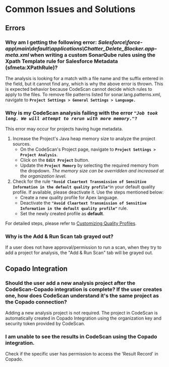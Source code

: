 # Common Issues and Solutions

## Errors <a href="#error-salesforceforceappmaindefaultapplicationschatterdeleteblockerappmetaxml" id="error-salesforceforceappmaindefaultapplicationschatterdeleteblockerappmetaxml"></a>

### **Why am I getting the following error:&#x20;**_**Salesforce\force-app\main\default\applications\Chatter\_Delete\_Blocker.app-meta.xml**_**&#x20;when writing a custom SonarQube rules using the Xpath Template rule for Salesforce Metadata (sfmeta:XPathRule)?** <a href="#error-salesforceforceappmaindefaultapplicationschatterdeleteblockerappmetaxml" id="error-salesforceforceappmaindefaultapplicationschatterdeleteblockerappmetaxml"></a>

The analysis is looking for a match with a file name and the suffix entered in the field, but it cannot find any, which is why the above error is thrown. This is expected behavior because CodeScan cannot decide which rules to apply to the files. To remove file patterns listed for sonar.lang.patterns.xml, navigate to **`Project Settings > General Settings > Language.`**

### **Why is my CodeScan analysis failing with the error&#x20;**_**`"Job took long. We will attempt to rerun with more memory."`**_**`?`**

This error may occur for projects having huge metadata.

1. Increase the Project's Java heap memory size to analyze the project sources.&#x20;
   * On the CodeScan's Project page, navigate to **`Project Settings > Project Analysis`**.
   * Click on the **`Edit Project`** button.
   * Update the **`Project Memory`** by selecting the required memory from the dropdown. _The memory size can be overridden and increased at the organization level._
2. Check for the rule **`"Avoid Cleartext Transmission of Sensitive Information in the default quality profile"`**&#x69;n your default quality profile. If available, please deactivate it. Use the steps mentioned below:
   * Create a new quality profile for Apex language.
   * Deactivate the **`"Avoid Cleartext Transmission of Sensitive Information in the default quality profile"`** rule.
   * Set the newly created profile as **default**.

For detailed steps, please refer to [Customizing Quality Profiles](https://knowledgebase.autorabit.com/codescan/docs/customizing-quality-profiles).

### **Why is the Add & Run Scan tab grayed out?**

If a user does not have approval/permission to run a scan, when they try to add a project for analysis, the "Add & Run Scan" tab will be grayed out.

## Copado Integration <a href="#faqs" id="faqs"></a>

### **Should the user add a new analysis project after the CodeScan-Copado integration is complete? If the user creates one, how does CodeScan understand it's the same project as the Copado connection?**

Adding a new analysis project is not required. The project in CodeScan is automatically created in Copado Integration using the organization key and security token provided by CodeScan.

### **I am unable to see the results in CodeScan using the Copado integration.**

Check if the specific user has permission to access the 'Result Record' in Copado.

